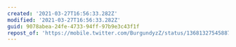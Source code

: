 ```yaml
---
created: '2021-03-27T16:56:33.282Z'
modified: '2021-03-27T16:56:33.282Z'
guid: 9078abea-24fe-4733-94ff-97b9e3c43f1f
repost_of: 'https://mobile.twitter.com/BurgundyzZ/status/1368132754588729345'
---
```

 
